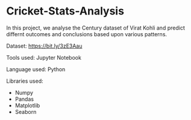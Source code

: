 # Cricket-Stats-Analysis

In this project, we analyse the Century dataset of Virat Kohli and predict differnt outcomes and conclusions based upon various patterns.

Dataset: [https://bit.ly/3zE3Aau ](https://www.kaggle.com/datasets/drahulsingh/virat-kohli-all-international-cricket-centuries)

Tools used: Jupyter Notebook

Language used: Python

Libraries used: 
 - Numpy
 - Pandas
 - Matplotlib
 - Seaborn
